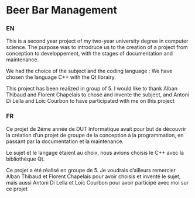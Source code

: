# Beer Bar Management
### EN

This is a second year project of my two-year university degree in computer science. The purpose was to introdruce us to the creation of a project from conception to developpement, with the stages of documentation and maintenance.

We had the choice of the subject and the coding language : We have chosen the language C++ with the Qt librairy.

This project has been realized in group of 5. I would like to thank Alban Thibaud and Florent Chapelais to chose and invente the subject, and Antoni Di Lella and Loîc Courbon to have participated with me on this project

### FR

Ce projet de 2éme année de DUT Informatique avait pour but de découvrir la création d’un projet de groupe de la conception à la programmation, en passant par la documentation et la maintenance. 

Le sujet et le langage étaient au choix, nous avions choisis le C++ avec la bibliothèque Qt.   

Ce projet a été réalisé en groupe de 5. Je voudrais d’ailleurs remercier Alban Thibaud et Florent Chapelais pour avoir choisis et inventé le sujet, mais aussi Antoni Di Lella et Loïc Courbon pour avoir participé avec moi sur ce projet
